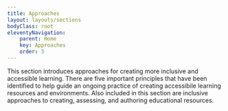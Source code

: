 ```yaml
---
title: Approaches
layout: layouts/sections
bodyClass: root
eleventyNavigation:
    parent: Home
    key: Approaches
    order: 3
---
```

This section introduces approaches for creating more inclusive and accessible learning. There are five important
principles that have been identified to help guide an ongoing practice of creating accessibile learning resources
and environments. Also included in this section are inclusive approaches to creating, assessing, and authoring
educational resources.
